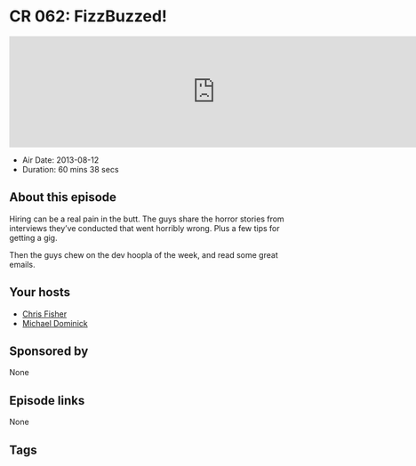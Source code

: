 # CR 062: FizzBuzzed!

<iframe src="https://player.fireside.fm/v2/MLf2ZzhC+om0CjiCX?theme=dark" width="740" height="200" frameborder="0" scrolling="no"></iframe>

* Air Date: 2013-08-12
* Duration: 60 mins 38 secs

## About this episode

Hiring can be a real pain in the butt. The guys share the horror stories from interviews they’ve conducted that went horribly wrong. Plus a few tips for getting a gig.

Then the guys chew on the dev hoopla of the week, and read some great emails.

## Your hosts
* [Chris Fisher](https://coder.show/hosts/chrislas)
* [Michael Dominick](https://coder.show/hosts/michael)

## Sponsored by

None



## Episode links

None



## Tags

